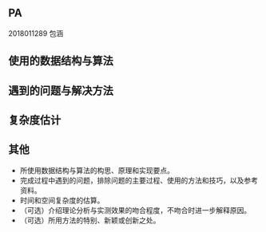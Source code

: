 ## PA
2018011289 包涵

## 使用的数据结构与算法

## 遇到的问题与解决方法

## 复杂度估计

## 其他

- 所使用数据结构与算法的构思、原理和实现要点。
- 完成过程中遇到的问题，排除问题的主要过程、使用的方法和技巧，以及参考资料。
- 时间和空间复杂度的估算。
- （可选）介绍理论分析与实测效果的吻合程度，不吻合时进一步解释原因。
- （可选）所用方法的特别、新颖或创新之处。